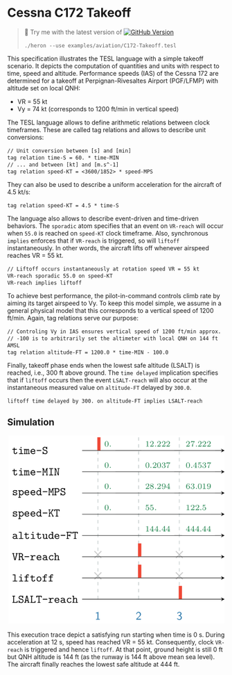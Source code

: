 Cessna C172 Takeoff
===================
> :wrench: Try me with the latest version of [![GitHub Version](https://img.shields.io/github/release/heron-solver/heron.svg?label=Heron&maxAge=2592000&colorB=46a4b8&style=flat-square)](https://github.com/EmptyStackExn/heron/releases/latest)
> ```
> ./heron --use examples/aviation/C172-Takeoff.tesl
> ```

This specification illustrates the TESL language with a simple takeoff scenario. It depicts the computation of quantities and units with respect to time, speed and altitude. Performance speeds (IAS) of the Cessna 172 are determined for a takeoff at Perpignan-Rivesaltes Airport (PGF/LFMP) with altitude set on local QNH:
 - VR = 55 kt
 - Vy = 74 kt (corresponds to 1200 ft/min in vertical speed)

The TESL language allows to define arithmetic relations between clock timeframes. These are called tag relations and allows to describe unit conversions:
```
// Unit conversion between [s] and [min]
tag relation time-S = 60. * time-MIN
// ... and between [kt] and [m.s^-1]
tag relation speed-KT = <3600/1852> * speed-MPS
```

They can also be used to describe a uniform acceleration for the aircraft of 4.5 kt/s:
```
tag relation speed-KT = 4.5 * time-S
```

The language also allows to describe event-driven and time-driven behaviors. The `sporadic` atom specifies that an event on `VR-reach` will occur when `55.0` is reached on `speed-KT` clock timeframe. Also, synchronous `implies` enforces that if `VR-reach` is triggered, so will `liftoff` instantaneously. In other words, the aircraft lifts off whenever airspeed reaches VR = 55 kt.
```
// Liftoff occurs instantaneously at rotation speed VR = 55 kt
VR-reach sporadic 55.0 on speed-KT
VR-reach implies liftoff
```

To achieve best performance, the pilot-in-command controls climb rate by aiming its target airspeed to Vy. To keep this model simple, we assume in a general physical model that this corresponds to a vertical speed of 1200 ft/min. Again, tag relations serve our purpose:
```
// Controling Vy in IAS ensures vertical speed of 1200 ft/min approx.
// -100 is to arbitrarily set the altimeter with local QNH on 144 ft AMSL
tag relation altitude-FT = 1200.0 * time-MIN - 100.0
```

Finally, takeoff phase ends when the lowest safe altitude (LSALT) is reached, i.e., 300 ft above ground. The `time delayed` implication specifies that if `liftoff` occurs then the event `LSALT-reach` will also occur at the instantaneous measured value on `altitude-FT` delayed by `300.0`.
```
liftoff time delayed by 300. on altitude-FT implies LSALT-reach
```

Simulation
----------

<p align="center">
  <img src="C172-Takeoff.png" width="500">
</p>

This execution trace depict a satisfying run starting when time is 0 s. During acceleration at 12 s, speed has reached VR = 55 kt. Consequently, clock `VR-reach` is triggered and hence `liftoff`. At that point, ground height is still 0 ft but QNH altitude is 144 ft (as the runway is 144 ft above mean sea level). The aircraft finally reaches the lowest safe altitude at 444 ft.
